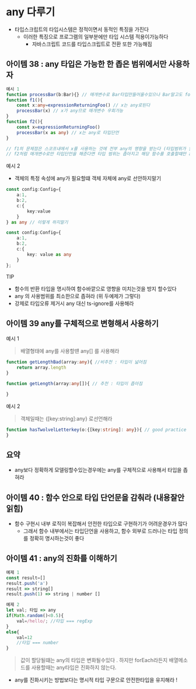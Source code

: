 # any 다루기
- 타입스크립트의 타입시스템은 정적이면서 동적인 특징을 가진다
  - 이러한 특징으로 프로그램의 일부분에만 타입 시스템 적용이가능하다
    - 자바스크립트 코드를 타입스크립트로 전환 또한 가능해짐

## 아이템 38 : any 타입은 가능한 한 좁은 범위에서만 사용하자

~~~ ts
예시 1 
function processBar(b:Bar){} // 매개변수로 Bar타입만들어올수있으나 Bar말고도 foo가 들어오게하는방법은?
function f1(){
    const x:any=expressionReturningFoo() // x는 any로된다
    processBar(x) // x가 any므로 매개변수 우회가능
}
function f2(){
    const x=expressionReturningFoo()
    processBar(x as any) // x는 any로 타입단언
}

// f1의 문제점은 스코프내에서 x를 사용하는 것에 전부 any의 영향을 받는다 (타입범위가 넓어짐)
// f2처럼 매개변수로만 타입단언을 해준다면 타입 범위는 좁아지고 해당 함수를 호출할떄만 any가 사용된다.

~~~
예시 2 
- 객체의 특정 속성에 any가 필요할떄 객체 자체에 any로 선안하지말기

~~~ts
const config:Config={
    a:1,
    b:2,
    c:{
        key:value
    }
} as any // 이렇게 하지말기

const config:Config={
    a:1,
    b:2,
    c:{
        key: value as any
    }
};
~~~
TIP
- 함수의 반환 타입을 명시하여 함수바깥으로 영향을 미치는것을 방지 할수있다
- any 의 사용범위를 최소한으로 좁혀라 (위 두예제가 그렇다)
- 강제로 타입오류 제거시 any 대신 ts-ignore를 사용해라

## 아이템 39 any를 구체적으로 변형해서 사용하기

예시 1
> 배열형태에 any를 사용할떈 any[] 를 사용해라
~~~ ts
function getLengthBad(array:any){ //비추천 : 타입이 넓어짐
    return array.length
}

function getLength(array:any[]){ // 추천 : 타입이 좁아짐

}
~~~
예시 2  
> 객체일때는 {[key:string]:any} 로선언해라

~~~ ts
function hasTwolvelLetterkey(o:{[key:string]: any}){ // good practice  
}
~~~

## 요약
- any보다 정확하게 모델링할수있는경우에는 any를 구체적으로 사용해서 타입을 좁혀라

## 아이템 40 : 함수 안으로 타입 단언문을 감춰라 (내용잘안읽힘)
- 함수 구현시 내부 로직이 복잡해서 안전한 타입으로 구현하기가 어려운경우가 많다
  - 그래서 함수 내부에서는 타입단언을 사용하고, 함수 외부로 드러나는 타입 정의를 정확히 명시하는것이 좋다

## 아이템 41 : any의 진화를 이해하기
~~~ ts
예제 1 
const result=[]
result.push('a') 
result => string[]
result.push(1) => string | number []

예제 2
let val; 타입 => any
if(Math.random()<0.5){
    val=/hello/; //타입 === regExp
}
else{
    val=12
    //타입 === number
}
~~~
> 값이 할당될떄는 any의 타입은 변화될수있다 . 하지만 forEach라든지 배열메소드를 사용할때는 any타입은 진화하지 않는다.

- any를 진화시키는 방법보다는 명시적 타입 구문으로 안전한타입을 유지해라 !
